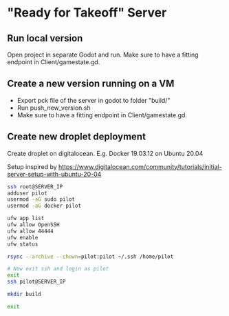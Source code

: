 "Ready for Takeoff" Server
==========================

Run local version
-----------------

Open project in separate Godot and run.
Make sure to have a fitting endpoint in Client/gamestate.gd.

Create a new version running on a VM
------------------------------------

- Export pck file of the server in godot to folder "build/"
- Run push_new_version.sh
- Make sure to have a fitting endpoint in Client/gamestate.gd.

Create new droplet deployment
-----------------------------

Create droplet on digitalocean. E.g. Docker 19.03.12 on Ubuntu 20.04

Setup inspired by
https://www.digitalocean.com/community/tutorials/initial-server-setup-with-ubuntu-20-04


```bash
ssh root@SERVER_IP
adduser pilot
usermod -aG sudo pilot
usermod -aG docker pilot

ufw app list
ufw allow OpenSSH
ufw allow 44444
ufw enable
ufw status

rsync --archive --chown=pilot:pilot ~/.ssh /home/pilot

# Now exit ssh and login as pilot
exit
ssh pilot@SERVER_IP

mkdir build

exit
```
